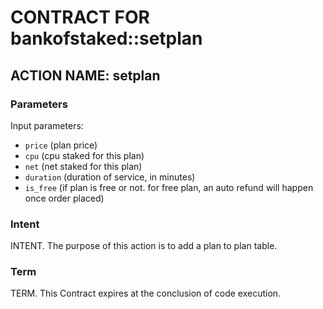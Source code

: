 # CONTRACT FOR bankofstaked::setplan

## ACTION NAME: setplan

### Parameters
Input parameters:

* `price` (plan price)
* `cpu` (cpu staked for this plan)
* `net` (net staked for this plan)
* `duration` (duration of service, in minutes)
* `is_free` (if plan is free or not. for free plan, an auto refund will happen once order placed)

### Intent
INTENT. The purpose of this action is to add a plan to plan table.

### Term
TERM. This Contract expires at the conclusion of code execution.

